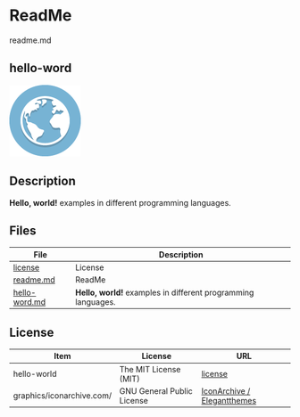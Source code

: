 # ReadMe

readme.md

## hello-word

![hello-world Logo](graphics/iconarchive.com/globe-icon.png)

## Description

**Hello, world!** examples in different programming languages.

## Files

File | Description
---- | -----------
[license](license) | License
[readme.md](readme.md) | ReadMe
[hello-word.md](hello-world.md) | **Hello, world!** examples in different programming languages.

## License

Item | License | URL
---- | ------- | ---
hello-world | The MIT License (MIT) | [license](license)
graphics/iconarchive.com/ | GNU General Public License | [IconArchive / Elegantthemes](http://www.iconarchive.com/artist/elegantthemes.html)
